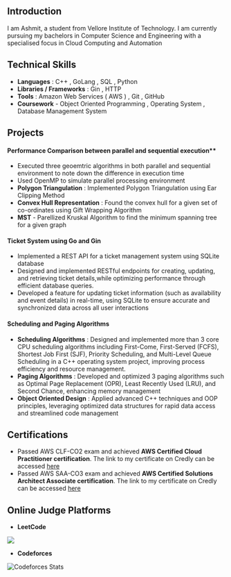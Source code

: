 ## Introduction
I am Ashmit, a student from Vellore Institute of Technology. I am currently pursuing my bachelors in Computer Science and Engineering with a specialised focus in Cloud Computing and Automation 

## Technical Skills
- **Languages** : C++ , GoLang , SQL , Python
- **Libraries / Frameworks** : Gin , HTTP
- **Tools** : Amazon Web Services ( AWS ) , Git , GitHub
- **Coursework** - Object Oriented Programming , Operating System , Database Management System

## Projects
#### Performance Comparison between parallel and sequential execution**
  - Executed three geoemtric algorithms in both parallel and sequential environment to note down the difference in execution time
  - Used OpenMP to simulate parallel processing environment
  - **Polygon Triangulation** : Implemented Polygon Triangulation using Ear Clipping Method
  - **Convex Hull Representation** : Found the convex hull for a given set of co-ordinates using Gift Wrapping Algorithm
  - **MST** - Parellized Kruskal Algorithm to find the minimum spanning tree for a given graph

#### Ticket System using Go and Gin 
  - Implemented a REST API for a ticket management system using SQLite database
  - Designed and implemented RESTful endpoints for creating, updating, and retrieving ticket details,while optimizing performance through efficient database queries.
  - Developed a feature for updating ticket information (such as availability and event details) in real-time, using SQLite to ensure accurate and synchronized data across all user interactions

#### Scheduling and Paging Algorithms 
  - **Scheduling Algorithms** : Designed and implemented more than 3 core CPU scheduling algorithms including First-Come, First-Served (FCFS), Shortest Job First (SJF), Priority Scheduling, and Multi-Level Queue Scheduling in a C++ operating system   project, improving process efficiency and resource management.
  - **Paging Algorithms** : Developed and optimized 3 paging algorithms such as Optimal Page Replacement (OPR), Least Recently Used (LRU), and Second Chance, enhancing memory management
  - **Object Oriented Design** :  Applied advanced C++ techniques and OOP principles, leveraging optimized data structures for rapid data access and streamlined code management

## Certifications 
- Passed AWS CLF-CO2 exam and achieved **AWS Certified Cloud Practitioner certification**. The link to my certificate on Credly can be accessed [here](https://www.credly.com/badges/e859f964-3cb9-4463-9b5f-279960a61258)
- Passed AWS SAA-CO3 exam and achieved **AWS Certified Solutions Architect Associate certification**. The link to my certificate on Credly can be accessed [here](https://www.credly.com/badges/c34555b7-092e-4e7a-8a68-c21a104b9416/public_url)

## Online Judge Platforms 
- **LeetCode**

![](https://leetcard.jacoblin.cool/ashmit2c1?theme=dark)
- **Codeforces**
  
![Codeforces Stats](https://codeforces-readme-stats.vercel.app/api/card?username=ashmit2c1&theme=dark)
